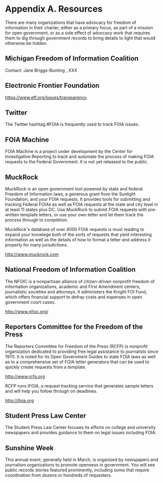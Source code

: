 # Appendix A. Resources

There are many organizations that have advocacy for freedom
of information in their charter, either as a primary focus,
as part of a mission for open government, or as a side effect
of advocacy work that requires them to dig through government
records to bring details to light that would otherwise be hidden.

## Michigan Freedom of Information Coalition

Contact: Jane Briggs-Bunting , XXX

## Electronic Frontier Foundation

https://www.eff.org/issues/transparency

## Twitter 

The Twitter hashtag #FOIA is frequently used to track FOIA issues.

## FOIA Machine

FOIA Machine is a project under development by the Center for Investigative
Reporting to track and automate the process of making FOIA requests
to the Federal Government. It is not yet released to the public.

## MuckRock

MuckRock is an open government tool powered by state and federal
Freedom of Information laws, a generous grant from the Sunlight
Foundation, and your FOIA requests. It provides tools for submitting
and tracking Federal FOIAs as well as FOIA requests at the state
and city level in at least 11 states plus DC. Use MuckRock to submit
FOIA requests with pre-written template letters, or use your own
letter and let them track the process through to completion.

MuckRock's database of over 4000 FOIA requests is must reading to expand
your knowlege both of the sorts of requests that yield interesting 
information as well as the details of how to format a letter and address
it properly for many jurisdictions.

http://www.muckrock.com

## National Freedom of Information Coalition

The NFOIC is a nonpartisan alliance of citizen-driven nonprofit freedom
of information organizations, academic and First Amendment centers,
journalistic societies and attorneys. It administers the Knight FOI
Fund, which offers financial support to defray costs and expenses in
open government court cases.

http://www.nfoic.org/

## Reporters Committee for the Freedom of the Press

The Reporters Committee for Freedom of the Press (RCFP) is nonprofit 
organization dedicated to providing free legal assistance to
journalists since 1970. It is noted for its Open Government Guides
to state FOIA laws as well as to a comprehensive set of FOIA
letter generators that can be used to quickly create requests
from a template.

http://www.rcfp.org

RCFP runs iFOIA, a request tracking service that generates sample letters
and will help you follow through on deadlines.

http://ifoia.org

## Student Press Law Center

The Student Press Law Center focuses its efforts on college and
university newspapers  and provides guidance to them on legal issues
including FOIA.

## Sunshine Week

This annual event, generally held in March, is organized by newspapers
and journalism organizations to promote openness in government. You 
will see public records stories featured prominently, including some
that require coordination from dozens or hundreds of requesters.

